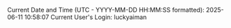 Current Date and Time (UTC - YYYY-MM-DD HH:MM:SS formatted): 2025-06-11 10:58:07
Current User's Login: luckyaiman
